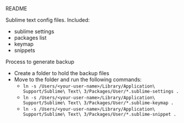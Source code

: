 README

Sublime text config files. Included:
* sublime settings
* packages list
* keymap
* snippets

Process to generate backup

- Create a folder to hold the backup files
- Move to the folder and run the following commands:
  * `ln -s /Users/<your-user-name>/Library/Application\ Support/Sublime\ Text\ 3/Packages/User/*.sublime-settings .`
  * `ln -s /Users/<your-user-name>/Library/Application\ Support/Sublime\ Text\ 3/Packages/User/*.sublime-keymap .`
  * `ln -s /Users/<your-user-name>/Library/Application\ Support/Sublime\ Text\ 3/Packages/User/*.sublime-snippet .`
